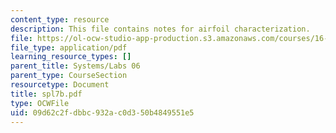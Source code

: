 ```yaml
---
content_type: resource
description: This file contains notes for airfoil characterization.
file: https://ol-ocw-studio-app-production.s3.amazonaws.com/courses/16-01-unified-engineering-i-ii-iii-iv-fall-2005-spring-2006/09d62c2fdbbc932ac0d350b4849551e5_spl7b.pdf
file_type: application/pdf
learning_resource_types: []
parent_title: Systems/Labs 06
parent_type: CourseSection
resourcetype: Document
title: spl7b.pdf
type: OCWFile
uid: 09d62c2f-dbbc-932a-c0d3-50b4849551e5
---
```

